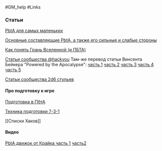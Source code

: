 #GM_help #Links
### Статьи

[PbtA для самых маленьких](https://vk.com/@red_librarian-pbta-dlya-samyh-malenkih)

[Основные составляющие PbtA, а также его сильные и слабые стороны](https://vk.com/@cyberblask-osnovnye-sostavlyauschie-pbta-a-takzhe-ego-silnye-i-slabye-s)

[Как понять Грань Вселенной (и ПБТА)](https://vk.com/@edgeoftheverse-kak-ponyat-gran-vselennoi-i-pbta) 

[Статьи сообщества @hackyou](https://vk.com/@pbtahackyou)
Там-же перевод статьи Винсента Бейкера "Powered by the Apocalypse":
[часть 1](https://vk.com/@pbtahackyou-powered-by-the-apocalypse-chast-1) [часть 2](https://vk.com/@pbtahackyou-perevod-powered-by-the-apocalypse-chast-2) [часть 3](https://vk.com/@pbtahackyou-perevod-powered-by-the-apocalypse-chast-3) [часть 4](https://vk.com/@pbtahackyou-perevod-powered-by-the-apocalypse-chast-4) [часть 5](https://vk.com/@pbtahackyou-perevod-powered-by-the-apocalypse-chast-5)

[Статьи сообщества 2d6 стульев](https://vk.com/@stul_2d6)

#### Про подготовку к игре

[Подготовка в ПбтА](https://telegra.ph/Podgotovka-v-PbtA-04-18)

[Техника подготовки 7-3-1](https://telegra.ph/Tehnika-podgotovki-7-3-1-05-13)

[[Списки Хаков]]

#### Видео
[PbtA движок от Крайка часть 1](https://www.youtube.com/watch?v=iatBdS12W5M) [часть2](https://www.youtube.com/watch?v=_vSomDtgchg)



